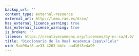 ```yaml
---
backup_url: ''
content_type: external-resource
external_url: http://lema.rae.es/drae/
has_external_licence_warning: true
has_external_license_warning: true
is_broken: ''
license: https://creativecommons.org/licenses/by-nc-sa/4.0/
title: "Diccionario de la Real Academia Espa\xF1ola"
uid: 9ab96af8-ae33-4263-bbfc-aad10f8e4a90
---
```

